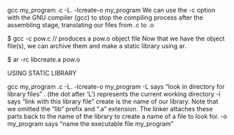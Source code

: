 gcc my_program .c -L. -lcreate-o my_program
We can use the -c option with the GNU compiler (gcc) to stop the compiling process after the assembling stage, translating our files from .c to .o

$ gcc -c pow.c // produces a pow.o object file
Now that we have the object file(s), we can archive them and make a static library using ar.

$ ar -rc libcreate.a pow.o

USING STATIC LIBRARY

gcc my_program .c -L. -lcreate-o my_program
-L says “look in directory for library files”
. (the dot after ‘L’) represents the current working directory
-l says “link with this library file”
create is the name of our library. Note that we omitted the “lib” prefix and “.a” extension. The linker attaches these parts back to the name of the library to create a name of a file to look for.
-o my_program says “name the executable file my_program”
